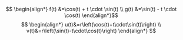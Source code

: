 $$
\begin{align*}
f(t) &=\cos(t) + t \cdot \sin(t) \\
g(t) &=\sin(t) - t \cdot \cos(t)
\end{align*}$$
$$
\begin{align*}
u(t)&=r\left(\cos(t)+t\cdot\sin(t)\right) \\
v(t)&=r\left(\sin(t)-t\cdot\cos(t)\right)
\end{align*}
$$